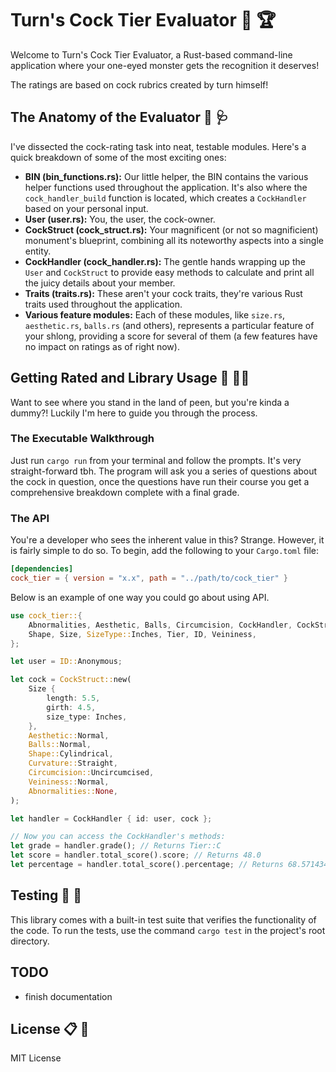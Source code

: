 # Turn's Cock Tier Evaluator :chicken: :trophy:

Welcome to Turn's Cock Tier Evaluator, a Rust-based command-line application where your one-eyed monster gets the recognition it deserves!

The ratings are based on cock rubrics created by turn himself! 

## The Anatomy of the Evaluator :eggplant: :stethoscope:

I've dissected the cock-rating task into neat, testable modules. Here's a quick breakdown of some of the most exciting ones:

- **BIN (bin_functions.rs):** Our little helper, the BIN contains the various helper functions used throughout the application. It's also where the `cock_handler_build` function is located, which creates a `CockHandler` based on your personal input.
- **User (user.rs):** You, the user, the cock-owner.
- **CockStruct (cock_struct.rs):** Your magnificent (or not so magnificient) monument's blueprint, combining all its noteworthy aspects into a single entity.
- **CockHandler (cock_handler.rs):** The gentle hands wrapping up the `User` and `CockStruct` to provide easy methods to calculate and print all the juicy details about your member.
- **Traits (traits.rs):** These aren't your cock traits, they're various Rust traits used throughout the application.
- **Various feature modules:** Each of these modules, like `size.rs`, `aesthetic.rs`, `balls.rs` (and others), represents a particular feature of your shlong, providing a score for several of them (a few features have no impact on ratings as of right now).

## Getting Rated and Library Usage :open_book: :male_detective:

Want to see where you stand in the land of peen, but you're kinda a dummy?! Luckily I'm here to guide you through the process.

### The Executable Walkthrough

Just run `cargo run` from your terminal and follow the prompts. It's very straight-forward tbh. The program will ask you a series of questions about the cock in question, once the questions have run their course you get a comprehensive breakdown complete with a final grade.

### The API

You're a developer who sees the inherent value in this? Strange. However, it is fairly simple to do so. To begin, add the following to your `Cargo.toml` file:

```toml
[dependencies]
cock_tier = { version = "x.x", path = "../path/to/cock_tier" }
```

Below is an example of one way you could go about using API.

```rust
use cock_tier::{
    Abnormalities, Aesthetic, Balls, Circumcision, CockHandler, CockStruct, Curvature,
    Shape, Size, SizeType::Inches, Tier, ID, Veininess,
};

let user = ID::Anonymous;

let cock = CockStruct::new(
    Size {
        length: 5.5,
        girth: 4.5,
        size_type: Inches,
    },
    Aesthetic::Normal,
    Balls::Normal,
    Shape::Cylindrical,
    Curvature::Straight,
    Circumcision::Uncircumcised,
    Veininess::Normal,
    Abnormalities::None,
);

let handler = CockHandler { id: user, cock };

// Now you can access the CockHandler's methods:
let grade = handler.grade(); // Returns Tier::C
let score = handler.total_score().score; // Returns 48.0
let percentage = handler.total_score().percentage; // Returns 68.571434
```

## Testing :petri_dish: :test_tube:

This library comes with a built-in test suite that verifies the functionality of the code. To run the tests, use the command `cargo test` in the project's root directory.

## TODO

- finish documentation

## License :clipboard: :briefcase:

MIT License
